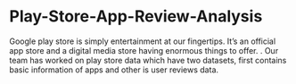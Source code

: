 # Play-Store-App-Review-Analysis
Google play store is simply entertainment at our fingertips. It’s an official app store and a digital media store having enormous things to offer. . Our team has worked on play store data which have two datasets, first contains basic information of apps and other is user reviews data.
